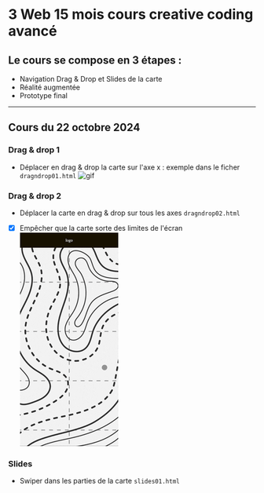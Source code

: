 # 3 Web 15 mois cours creative coding avancé

## Le cours se compose en 3 étapes :
- Navigation Drag & Drop et Slides de la carte
- Réalité augmentée
- Prototype final

---

## Cours du 22 octobre 2024

### Drag & drop 1
- Déplacer en drag & drop la carte sur l'axe x : exemple dans le ficher `dragndrop01.html`
![gif](images/dragndrop01.gif)

### Drag & drop 2
- Déplacer la carte en drag & drop sur tous les axes `dragndrop02.html`
- [x] Empêcher que la carte sorte des limites de l'écran
![gif](images/dragndrop02.gif)


### Slides
- Swiper dans les parties de la carte `slides01.html`